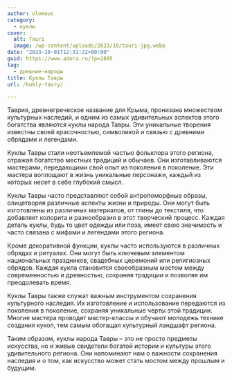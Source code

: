 ```yaml
---
author: olomouc
category:
  - куклы
cover:
  alt: Tauri
  image: /wp-content/uploads/2023/10/tauri-jpg.webp
date: "2023-10-01T12:31:22+00:00"
guid: https://www.adora.ru/?p=2895
tag:
  - древние-народы
title: Куклы Тавры
url: /kukly-tavry/

---
```

Таврия, древнегреческое название для Крыма, пронизана множеством культурных наследий, и одним из самых удивительных аспектов этого богатства являются куклы народа Тавры. Эти уникальные творения известны своей красочностью, символикой и связью с древними обрядами и легендами.

Куклы Тавры стали неотъемлемой частью фольклора этого региона, отражая богатство местных традиций и обычаев. Они изготавливаются мастерами, передающими свой опыт из поколения в поколение. Эти мастера воплощают в жизнь уникальные персонажи, каждый из которых несет в себе глубокий смысл.

Куклы Тавры часто представляют собой антропоморфные образы, олицетворяя различные аспекты жизни и природы. Они могут быть изготовлены из различных материалов, от глины до текстиля, что добавляет колорита и разнообразия в этот творческий процесс. Каждая деталь куклы, будь то цвет одежды или поза, имеет свою значимость и часто связана с мифами и легендами этого региона.

Кроме декоративной функции, куклы часто используются в различных обрядах и ритуалах. Они могут быть ключевым элементом национальных праздников, свадебных церемоний или религиозных обрядов. Каждая кукла становится своеобразным мостом между современностью и древностью, сохраняя традиции и позволяя им преодолевать время.

Куклы Тавры также служат важным инструментом сохранения культурного наследия. Их изготовление и использование передаются из поколения в поколение, сохраняя уникальные черты этой традиции. Многие мастера проводят мастер-классы и обучают молодежь технике создания кукол, тем самым обогащая культурный ландшафт региона.

Таким образом, куклы народа Тавры – это не просто предметы искусства, но и живые свидетели богатой истории и культуры этого удивительного региона. Они напоминают нам о важности сохранения наследия и о том, как искусство может стать мостом между прошлым и будущим.
